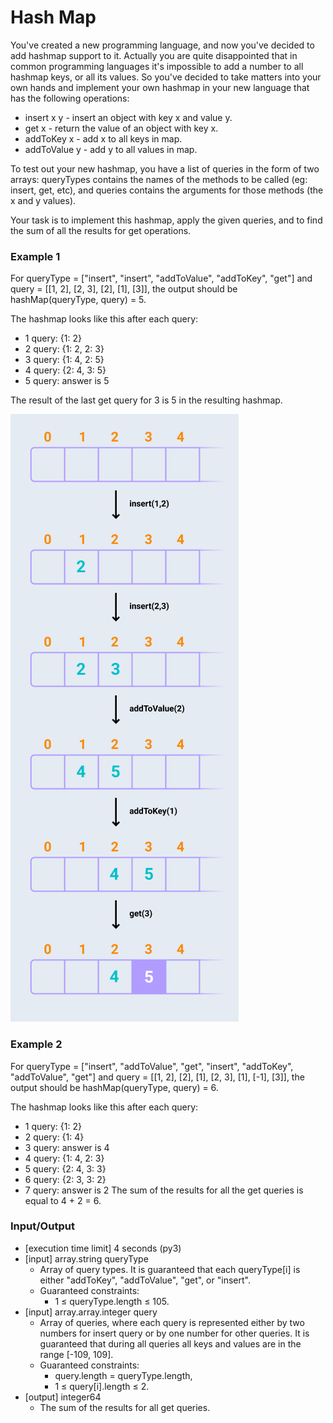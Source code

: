 # Hash Map
You've created a new programming language, and now you've decided to add hashmap support to it. Actually you are quite disappointed that in common programming languages it's impossible to add a number to all hashmap keys, or all its values. So you've decided to take matters into your own hands and implement your own hashmap in your new language that has the following operations:

* insert x y - insert an object with key x and value y.
* get x - return the value of an object with key x.
* addToKey x - add x to all keys in map.
* addToValue y - add y to all values in map.

To test out your new hashmap, you have a list of queries in the form of two arrays: queryTypes contains the names of the methods to be called (eg: insert, get, etc), and queries contains the arguments for those methods (the x and y values).

Your task is to implement this hashmap, apply the given queries, and to find the sum of all the results for get operations.

### Example 1
For queryType = ["insert", "insert", "addToValue", "addToKey", "get"] and query = [[1, 2], [2, 3], [2], [1], [3]], the output should be hashMap(queryType, query) = 5.

The hashmap looks like this after each query:

* 1 query: {1: 2}
* 2 query: {1: 2, 2: 3}
* 3 query: {1: 4, 2: 5}
* 4 query: {2: 4, 3: 5}
* 5 query: answer is 5

The result of the last get query for 3 is 5 in the resulting hashmap.

![image](example1.jpg)

### Example 2
For queryType = ["insert", "addToValue", "get", "insert", "addToKey", "addToValue", "get"] and query = [[1, 2], [2], [1], [2, 3], [1], [-1], [3]], the output should be hashMap(queryType, query) = 6.

The hashmap looks like this after each query:

* 1 query: {1: 2}
* 2 query: {1: 4}
* 3 query: answer is 4
* 4 query: {1: 4, 2: 3}
* 5 query: {2: 4, 3: 3}
* 6 query: {2: 3, 3: 2}
* 7 query: answer is 2
The sum of the results for all the get queries is equal to 4 + 2 = 6.

### Input/Output

* [execution time limit] 4 seconds (py3)
* [input] array.string queryType
    * Array of query types. It is guaranteed that each queryType[i] is either "addToKey", "addToValue", "get", or "insert".
    * Guaranteed constraints:
        * 1 ≤ queryType.length ≤ 105.
* [input] array.array.integer query
    * Array of queries, where each query is represented either by two numbers for insert query or by one number for other queries. It is guaranteed that during all queries all keys and values are in the range [-109, 109].
    * Guaranteed constraints:
        * query.length = queryType.length,
        * 1 ≤ query[i].length ≤ 2.
* [output] integer64
    * The sum of the results for all get queries.
